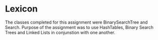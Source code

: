 # Lexicon

The classes completed for this assignment were BinarySearchTree and Search.
Purpose of the assignment was to use HashTables, Binary Search Trees and Linked Lists in conjunstion with one another.
